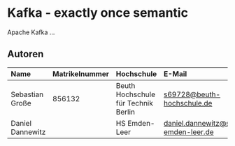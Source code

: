 # Kafka - exactly once semantic
Apache Kafka ...

## Autoren

| Name             | Matrikelnummer | Hochschule                          | E-Mail                     |
|:-----------------|:---------------|:------------------------------------|:---------------------------|
| Sebastian Große  | 856132         | Beuth Hochschule für Technik Berlin | s69728@beuth-hochschule.de |
| Daniel Dannewitz |                | HS Emden-Leer                       | daniel.dannewitz@stud.hs-emden-leer.de| 
